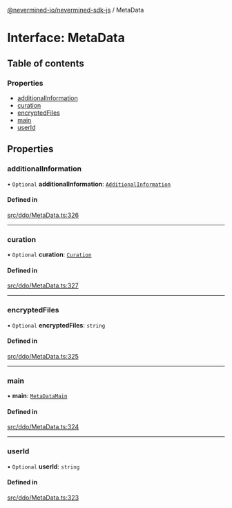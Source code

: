 [@nevermined-io/nevermined-sdk-js](../code-reference.md) / MetaData

# Interface: MetaData

## Table of contents

### Properties

- [additionalInformation](MetaData.md#additionalinformation)
- [curation](MetaData.md#curation)
- [encryptedFiles](MetaData.md#encryptedfiles)
- [main](MetaData.md#main)
- [userId](MetaData.md#userid)

## Properties

### additionalInformation

• `Optional` **additionalInformation**: [`AdditionalInformation`](AdditionalInformation.md)

#### Defined in

[src/ddo/MetaData.ts:326](https://github.com/nevermined-io/sdk-js/blob/b9e384c/src/ddo/MetaData.ts#L326)

___

### curation

• `Optional` **curation**: [`Curation`](Curation.md)

#### Defined in

[src/ddo/MetaData.ts:327](https://github.com/nevermined-io/sdk-js/blob/b9e384c/src/ddo/MetaData.ts#L327)

___

### encryptedFiles

• `Optional` **encryptedFiles**: `string`

#### Defined in

[src/ddo/MetaData.ts:325](https://github.com/nevermined-io/sdk-js/blob/b9e384c/src/ddo/MetaData.ts#L325)

___

### main

• **main**: [`MetaDataMain`](MetaDataMain.md)

#### Defined in

[src/ddo/MetaData.ts:324](https://github.com/nevermined-io/sdk-js/blob/b9e384c/src/ddo/MetaData.ts#L324)

___

### userId

• `Optional` **userId**: `string`

#### Defined in

[src/ddo/MetaData.ts:323](https://github.com/nevermined-io/sdk-js/blob/b9e384c/src/ddo/MetaData.ts#L323)
